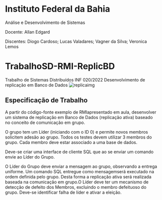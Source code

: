 # Instituto Federal da Bahia

Análise e Desenvolvimento de Sistemas

Docente: Allan Edgard

Discentes: Diogo Cardoso; Lucas Valadares; Vagner da Silva; Veronica Lemos
           
# TrabalhoSD-RMI-ReplicBD
Trabalho de Sistemas Distribuídos INF 020/2022 Desenvolvimento de replicação em Banco de Dados
![replicaimg](https://user-images.githubusercontent.com/22840897/210416231-53b238ca-41fc-400c-a5c0-f4e8e3b4ce61.png)

## Especificação de Trabalho

A partir do código-fonte exemplo de RMIapresentado em aula, desenvolver um sistema de replicação em Banco de Dados (replicação ativa) baseado no conceito de comunicação em grupo. 

O grupo tem um Líder (iniciando com o ID 0) e permite novos membros solicitem adesão ao grupo. Todos os testes devem utilizar 3 membros do grupo. Cada membro deve estar associado a uma base de dados.

Deve-se criar uma interface de cliente SQL que ao se enviar um comando envie ao Líder do Grupo.  

O  Líder  do  Grupo  deve  enviar  a  mensagem  ao  grupo,  observando  a  entrega uniforme. Um comando SQL entregue como mensagemserá executado na ordem definida pelo grupo. Desta forma a replicação ativa será realizada baseada na comunicação em grupo.O Líder deve ter um mecanismo de detecção de defeito dos Membros, excluindo o membro defeituoso do grupo. Deve-se identificar falha de líder e ativar a eleição.
